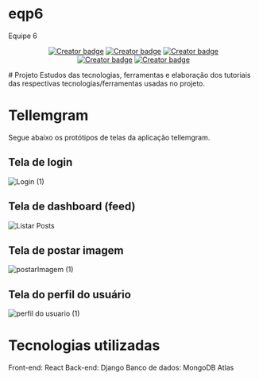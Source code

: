 # eqp6
Equipe 6
<p align="center">
    <a href="https://github.com/Ellemaamorim"><img src="https://badgen.net/badge/icon/Ellem%20Almeida/pink?icon=github&label" alt="Creator badge" /></a>
    <a href="https://github.com/arysam"><img src="https://badgen.net/badge/icon/Milena%20Arysa/red?icon=github&label" alt="Creator badge" /></a>
    <a href="https://github.com/pedroffda"><img src="https://badgen.net/badge/icon/Pedro%20Felipe/green?icon=github&label" alt="Creator badge" /></a><br>
    <a href="https://github.com/rfsousa"><img src="https://badgen.net/badge/icon/Ryan%20Sousa/yellow?icon=github&label" alt="Creator badge" /></a>
    <a href="https://github.com/viniciusmra"><img src="https://badgen.net/badge/icon/Vinícius%20Alves/blue?icon=github&label" alt="Creator badge" /></a>
</p>
# Projeto
Estudos das tecnologias, ferramentas e elaboração dos tutoriais das respectivas tecnologias/ferramentas usadas no projeto.

# Tellemgram
Segue abaixo os protótipos de telas da aplicação tellemgram.

## Tela de login
![Login (1)](https://github.com/es20232/eqp6/assets/101830468/f81a9d26-8d29-4390-8649-377ca2d96af3)

## Tela de dashboard (feed)
![Listar Posts](https://github.com/es20232/eqp6/assets/101830468/14073b2c-08cb-4df9-bf43-0779e4e2660a)

## Tela de postar imagem
![postarImagem (1)](https://github.com/es20232/eqp6/assets/101830468/6a6df681-a4e4-4311-a8db-909223cc2529)

## Tela do perfil do usuário
![perfil do usuario (1)](https://github.com/es20232/eqp6/assets/101830468/95aa8dbb-a199-491c-a1ea-ca32e8b9cb4e)

# Tecnologias utilizadas
Front-end: React
Back-end: Django
Banco de dados: MongoDB Atlas
